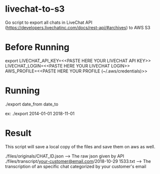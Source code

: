 # livechat-to-s3
Go script to export all chats in LiveChat API (https://developers.livechatinc.com/docs/rest-api/#archives) to AWS S3

# Before Running

export LIVECHAT_API_KEY=\<\<PASTE HERE YOUR LIVECHAT API KEY\>\> LIVECHAT_LOGIN=\<\<PASTE HERE YOUR LIVECHAT LOGIN\>\> AWS_PROFILE=\<\<PASTE HERE YOUR PROFILE (~/.aws/credentials)\>\>

# Running

./export date_from date_to

ex: ./export 2014-01-01 2018-11-01

# Result

This script will save a local copy of the files and save them on aws as well.

./files/originals/CHAT_ID.json --> The raw json given by API\
./files/transcript/your-customer@email.com/2018-10-29 1533.txt --> The transcription of an specific chat categorized by your customer's email

